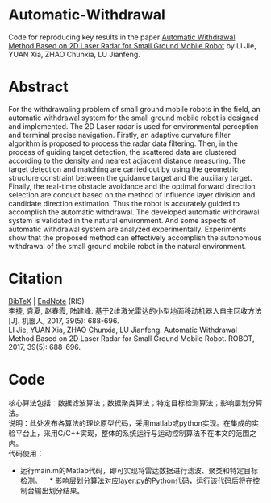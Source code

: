 # Automatic-Withdrawal
Code for reproducing key results in the paper [Automatic Withdrawal Method Based on 2D Laser Radar for Small Ground Mobile Robot](http://robot.sia.cn/CN/Y2017/V39/I5/688) by LI Jie, YUAN Xia, ZHAO Chunxia, LU Jianfeng.
# Abstract
For the withdrawaling problem of small ground mobile robots in the field, an automatic withdrawal system for the small ground mobile robot is designed and implemented. The 2D Laser radar is used for environmental perception and terminal precise navigation. Firstly, an adaptive curvature filter algorithm is proposed to process the radar data filtering. Then, in the process of guiding target detection, the scattered data are clustered according to the density and nearest adjacent distance measuring. The target detection and matching are carried out by using the geometric structure constraint between the guidance target and the auxiliary target. Finally, the real-time obstacle avoidance and the optimal forward direction selection are conduct based on the method of influence layer division and candidate direction estimation. Thus the robot is accurately guided to accomplish the automatic withdrawal. The developed automatic withdrawal system is validated in the natural environment. And some aspects of automatic withdrawal system are analyzed experimentally. Experiments show that the proposed method can effectively accomplish the autonomous withdrawal of the small ground mobile robot in the natural environment.
# Citation
[BibTeX](http://robot.sia.cn/CN/article/getTxtFile.do?fileType=BibTeX&id=15902) | [EndNote](http://robot.sia.cn/CN/article/getTxtFile.do?fileType=EndNote&id=15902) (RIS)    
李捷, 袁夏, 赵春霞, 陆建峰. 基于2维激光雷达的小型地面移动机器人自主回收方法[J]. 机器人, 2017, 39(5): 688-696.	
LI Jie, YUAN Xia, ZHAO Chunxia, LU Jianfeng. Automatic Withdrawal Method Based on 2D Laser Radar for Small Ground Mobile Robot. ROBOT, 2017, 39(5): 688-696.

# Code
核心算法包括：数据滤波算法；数据聚类算法；特定目标检测算法；影响层划分算法。  
说明：此处发布各算法的理论原型代码，采用matlab或python实现。在集成的实验平台上，采用C/C++实现，整体的系统运行与运动控制算法不在本文的范围之内。    
代码使用：
  * 运行main.m的Matlab代码，即可实现将雷达数据进行滤波、聚类和特定目标检测。   
  * 影响层划分算法对应layer.py的Python代码，运行该代码后将在控制台输出划分结果。

